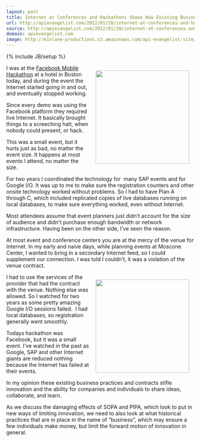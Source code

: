 ```yaml
---
layout: post
title: Internet at Conferences and Hackathons Shows How Existing Business Practices Can Slow Innovation
url: http://apievangelist.com/2012/01/20/internet-at-conferences-and-hackathons-shows-how-existing-business-practices-can-slow-innovation/
source: http://apievangelist.com/2012/01/20/internet-at-conferences-and-hackathons-shows-how-existing-business-practices-can-slow-innovation/
domain: apievangelist.com
image: http://kinlane-productions.s3.amazonaws.com/api-evangelist-site/blog/internet-pipes.jpg
---
```

{% include JB/setup %}<p><p><img style="padding: 15px;" src="http://kinlane-productions.s3.amazonaws.com/events/Conference-Event-People.png" alt="" width="250" align="right" /></p>
<p>I was at the <a title="Facebook Mobile Hackathon" href="http://blog.apievangelist.com/events/facebook_mobile_hack__boston.php">Facebook Mobile Hackathon</a>&nbsp;at a hotel in Boston today, and during the event the Internet started going in and out, and eventually stopped working.</p>
<p>Since every demo was using the Facebook platform they required live Internet.  It basically brought things to a screeching halt, when nobody could present, or hack.</p>
<p>This was a small event, but it hurts just as bad, no matter the event size.  It happens at most events I attend, no matter the size.</p>
<p>For two years I coordinated the technology for<span style="white-space: pre;"> </span> many SAP events and for Google I/O.  It was up to me to make sure the registration counters and other onsite technology worked without problems.  So I had to have Plan A through C, which included replicated copies of live databases running on local databases, to make sure everything worked, even without Internet.</p>
<p>Most attendees assume that event planners just didn&rsquo;t account for the size of audience and didn&rsquo;t purchase enough bandwidth or network infrastructure.  Having been on the other side, I&rsquo;ve seen the reason.</p>
<p>At most event and conference centers you are at the mercy of the venue for Internet.  In my early and naive days, while planning events at Moscone Center, I wanted to bring in a secondary Internet feed, so I could supplement our connection.  I was told I couldn&rsquo;t, it was a violation of the venue contract.</p>
<p><img style="padding: 15px;" src="http://kinlane-productions.s3.amazonaws.com/events/internet-pipes.jpg" alt="" width="250" align="right" /></p>
<p>I had to use the services of the provider that had the contract with the venue.  Nothing else was allowed.  So I watched for two years as some pretty amazing Google I/O sessions failed. &nbsp;I had local databases, so registration generally went smoothly. &nbsp;</p>
<p>Todays hackathon was Facebook, but it was a small event.  I&rsquo;ve watched in the past as Google, SAP and other Internet giants are reduced nothing because the Internet has failed at their events.</p>
<p>In my opinion these existing business practices and contracts stifle innovation and the ability for companies and individuals to share ideas, collaborate, and learn.</p>
<p>As we discuss the damaging effects of SOPA and PIPA, which look to put in new ways of limiting innovation, we need to also look at what historical practices that are in place in the name of &ldquo;business&rdquo;, which may ensure a few individuals make money, but limit the forward motion of innovation in general.</p></p>
